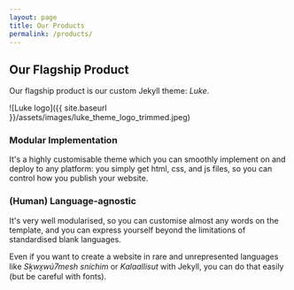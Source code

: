 ```yaml
---
layout: page
title: Our Products
permalink: /products/
---
```


## Our Flagship Product

Our flagship product is our custom Jekyll theme: *Luke*.

![Luke logo]({{ site.baseurl }}/assets/images/luke_theme_logo_trimmed.jpeg)

### Modular Implementation

It's a highly customisable theme which you can smoothly implement on and deploy to any platform:
you simply get html, css, and js files, so you can control how you publish your website.

### (Human) Language-agnostic

It's very well modularised, so you can customise almost any words on the template, and you can
express yourself beyond the limitations of standardised blank languages.

Even if you want to create a website in rare and unrepresented languages like
*Sḵwx̱wú7mesh sníchim* or *Kalaallisut* with Jekyll, you can do that easily (but be careful with fonts).
